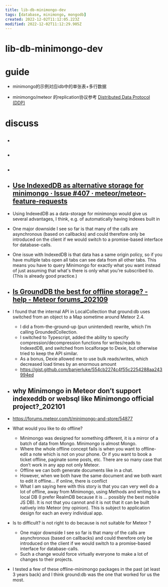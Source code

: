 ```yaml
---
title: lib-db-minimongo-dev
tags: [database, minimongo, mongodb]
created: 2022-12-02T11:12:05.223Z
modified: 2022-12-02T11:12:29.905Z
---
```


# lib-db-minimongo-dev

# guide
- minimongo的示例对应idb中的单张表+多行数据

- minimongo/meteor 的replication协议参考 [Distributed Data Protocol (DDP)](https://github.com/meteor/meteor/blob/devel/packages/ddp/DDP.md)
# discuss
- ## 

- ## 

- ## 

- ## [Use IndexedDB as alternative storage for minimongo · Issue #407 · meteor/meteor-feature-requests](https://github.com/meteor/meteor-feature-requests/issues/407)
- Using IndexedDB as a data-storage for minimongo would give us several advantages, I think, e.g. of automatically having indexes built in
- One major downside I see so far is that many of the calls are asynchronous (based on callbacks) and could therefore only be introduced on the client if we would switch to a promise-based interface for database-calls.
- One issue with IndexedDB is that data has a same origin policy, so if you have multiple tabs open all tabs can see data from all other tabs. This means you have to query Minimongo for exactly what you want instead of just assuming that what's there is only what you're subscribed to. (This is already good practice.)

- ## [Is GroundDB the best for offline storage? - help - Meteor forums_202109](https://forums.meteor.com/t/is-grounddb-the-best-for-offline-storage/56654)
- I found that the internal API in LocalCollection that ground:db uses switched from an object to a Map sometime around Meteor 2.4.
  - I did a from-the-ground-up (pun unintended) rewrite, which I’m calling GroundedCollection. 
  - I switched to Typescript, added the ability to specify compression/decompression functions for writes/reads to IndexedDB, and switched from localforage to Dexie, but otherwise tried to keep the API similar.
  - As a bonus, Dexie allowed me to use bulk reads/writes, which decreased load times by an enormous amount
  - https://gist.github.com/banjerluke/554cb2274c4f55c2254288aa243994ed

- ## why Minimongo in Meteor don’t support indexeddb or websql like Minimongo official project?_202101
- https://forums.meteor.com/t/minimongo-and-store/54877
- What would you like to do offline?
  - Minimongo was designed for something different, it is a mirror of a batch of data from Mongo. Minimongo is almost Mongo.
  - Where the whole offline concept fails is when you want to offline-edit a note which is not on your phone. Or if you want to book a ticket offline, paginate some posts, etc. There are so many case that don’t work in any app not only Meteor.
  - Offline we can both generate documents like in a chat.
  - However, when we both have the same document and we both want to edit it offline… if online, there is conflict
  - What I am saying here with this story is that you can very well do a lot of offline, away from Minimongo, using Methods and writing to a local DB (I prefer RealmDB because it is … possibly the best mobile JS DB). It is not that you cannot and it is not that it can be built natively into Meteor (my opinion). This is subject to application design for each an every individual app.

- Is to difficult? is not right to do because is not suitable for Meteor ?
  - One major downside I see so far is that many of the calls are asynchronous (based on callbacks) and could therefore only be introduced on the client if we would switch to a promise-based interface for database-calls.
  - Such a change would force virtually everyone to make a lot of changes to their projects.
- I tested a few of these offline-minimongo packages in the past (at least 3 years back) and I think ground:db was the one that worked for us the most.
